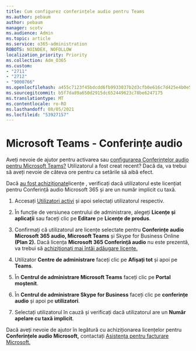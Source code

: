 ```yaml
---
title: Cum configurez conferințele audio pentru Teams
ms.author: pebaum
author: pebaum
manager: scotv
ms.audience: Admin
ms.topic: article
ms.service: o365-administration
ROBOTS: NOINDEX, NOFOLLOW
localization_priority: Priority
ms.collection: Adm_O365
ms.custom:
- "2711"
- "2712"
- "9000766"
ms.openlocfilehash: a455c7123f45bdcdd6fb9933037b2d3cfb0e616c7d425e4b0e54b2c15b7280e2
ms.sourcegitcommit: b5f7da89a650d2915dc652449623c78be6247175
ms.translationtype: MT
ms.contentlocale: ro-RO
ms.lasthandoff: 08/05/2021
ms.locfileid: "53927157"
---
```

# <a name="microsoft-teams--audio-conferencing"></a>Microsoft Teams - Conferințe audio

Aveți nevoie de ajutor pentru activarea sau [configurarea Conferințelor audio pentru Microsoft Teams?](/microsoftteams/set-up-audio-conferencing-in-teams)  Utilizatorul a fost creat recent? Dacă da, va trebui să aveți nevoie de câteva ore pentru ca setările să aibă efect.

Dacă [au fost achiziționate](/microsoftteams/set-up-audio-conferencing-in-teams#step-2-get-and-assign-licenses)licențe , verificați dacă utilizatorul este licențiat pentru Conferință audio Microsoft 365 și are un număr implicit cu taxă.

1. Accesați [Utilizatori activi](https://admin.microsoft.com/Adminportal/Home?source=applauncher#/users) și apoi selectați utilizatorul respectiv.

2. În funcție de versiunea centrului de administrare, alegeți **Licențe și aplicații** sau faceți clic pe **Editare** pe **Licențe de produs**.

3. Confirmați că utilizatorul are licențe selectate pentru **Conferințe audio Microsoft 365 audio, Microsoft Teams** și Skype for Business Online **(Plan 2).** Dacă licența **Microsoft 365 Conferință audio** nu este prezentă, va trebui să [achiziționați mai întâi adăugare licențe.](/microsoftteams/teams-add-on-licensing/microsoft-teams-add-on-licensing?tabs=small-business)

4. Utilizator **Centre de administrare** faceți clic pe **Afișați tot** și apoi pe **Teams**.

5. În **Centrul de administrare Microsoft Teams** faceți clic pe **Portal moștenit**.

6. În **Centrul de administrare Skype for Business** faceți clic pe **conferințe audio** și apoi pe **utilizatori**.

7. Selectați utilizatorul în cauză și verificați dacă utilizatorul are un **Număr apelare cu taxă implicit**.

Dacă aveți nevoie de ajutor în legătură cu achiziționarea licențelor pentru **Conferințele audio Microsoft,** contactați [Asistența pentru facturare Microsoft.](https://go.microsoft.com/fwlink/p/?linkid=518322)

